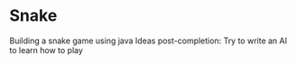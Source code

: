 # Snake
Building a snake game using java
Ideas post-completion: Try to write an AI to learn how to play
